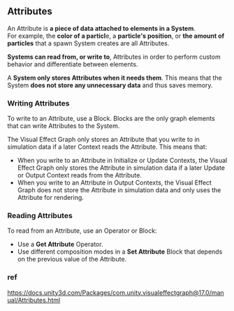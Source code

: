 ## Attributes
An Attribute is **a piece of data attached to elements in a System**. \
For example, the **color of a particl**e, a **particle's position**, or **the amount of particles** that a spawn System creates are all Attributes.

**Systems can read from, or write to**, Attributes in order to perform custom behavior and differentiate between elements.

A **System only stores Attributes when it needs them**. This means that the System **does not store any unnecessary data** and thus saves memory.

### Writing Attributes

To write to an Attribute, use a Block. Blocks are the only graph elements that can write Attributes to the System.

The Visual Effect Graph only stores an Attribute that you write to in simulation data if a later Context reads the Attribute. This means that:

-   When you write to an Attribute in Initialize or Update Contexts, the Visual Effect Graph only stores the Attribute in simulation data if a later Update or Output Context reads from the Attribute.
-   When you write to an Attribute in Output Contexts, the Visual Effect Graph does not store the Attribute in simulation data and only uses the Attribute for rendering.

### Reading Attributes

To read from an Attribute, use an Operator or Block:

-   Use a **Get Attribute** Operator.
-   Use different composition modes in a **Set Attribute** Block that depends on the previous value of the Attribute.


### ref

https://docs.unity3d.com/Packages/com.unity.visualeffectgraph@17.0/manual/Attributes.html


